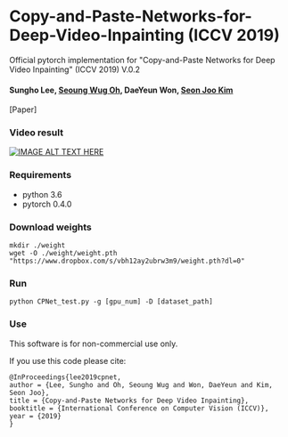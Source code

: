 # Copy-and-Paste-Networks-for-Deep-Video-Inpainting (ICCV 2019)
Official pytorch implementation for "Copy-and-Paste Networks for Deep Video Inpainting" (ICCV 2019) V.0.2

#### Sungho Lee, [Seoung Wug Oh](https://sites.google.com/view/seoungwugoh), DaeYeun Won, [Seon Joo Kim](https://sites.google.com/site/seonjookim/)

[Paper]

### Video result
[![IMAGE ALT TEXT HERE](https://img.youtube.com/vi/BKdxR9bQQMU/0.jpg)](https://www.youtube.com/watch?v=BKdxR9bQQMU)

### Requirements
- python 3.6
- pytorch 0.4.0

### Download weights
```
mkdir ./weight
wget -O ./weight/weight.pth "https://www.dropbox.com/s/vbh12ay2ubrw3m9/weight.pth?dl=0"
```

### Run
```
python CPNet_test.py -g [gpu_num] -D [dataset_path]
```

### Use
This software is for non-commercial use only.

If you use this code please cite:

```
@InProceedings{lee2019cpnet,
author = {Lee, Sungho and Oh, Seoung Wug and Won, DaeYeun and Kim, Seon Joo},
title = {Copy-and-Paste Networks for Deep Video Inpainting},
booktitle = {International Conference on Computer Vision (ICCV)},
year = {2019}
}
```
